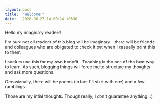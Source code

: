 ```yaml
---
layout: post
title:  "Welcome!"
date:   2020-06-27 14:00:24 +0530
---
```


Hello my imaginary readers!

I'm sure not all readers of this blog will be imaginary - there will be friends and colleagues who are obligated to check it out when I casually point this to them.

I seek to use this for my own benefit - Teaching is the one of the best way to learn. As such, blogging things will force me to structure my thoughts and ask more questions. 

Occasionally, there will be poems (in fact I'll start with one) and a few ramblings.

Those are my intial thoughts. Though really, I don't guarantee anything. :)
